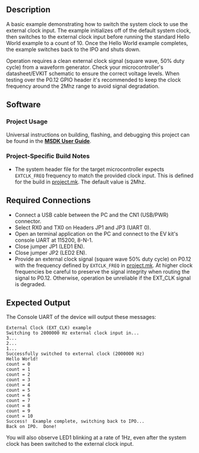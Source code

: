 ## Description

A basic example demonstrating how to switch the system clock to use the external clock input.  The example initializes off of the default system clock, then switches to the external clock input before running the standard Hello World example to a count of 10.  Once the Hello World example completes, the example switches back to the IPO and shuts down.

Operation requires a clean external clock signal (square wave, 50% duty cycle) from a waveform generator.  Check your microcontroller's datasheet/EVKIT schematic to ensure the correct voltage levels.  When testing over the P0.12 GPIO header it's recommended to keep the clock frequency around the 2Mhz range to avoid signal degradation.

## Software

### Project Usage

Universal instructions on building, flashing, and debugging this project can be found in the **[MSDK User Guide](https://analog-devices-msdk.github.io/msdk/USERGUIDE/)**.

### Project-Specific Build Notes

* The system header file for the target microcontroller expects `EXTCLK_FREQ` frequency to match the provided clock input.  This is defined for the build in [project.mk](project.mk).  The default value is 2Mhz.

## Required Connections

-   Connect a USB cable between the PC and the CN1 (USB/PWR) connector.
-   Select RX0 and TX0 on Headers JP1 and JP3 (UART 0).
-   Open an terminal application on the PC and connect to the EV kit's console UART at 115200, 8-N-1.
-   Close jumper JP1 (LED1 EN).
-   Close jumper JP2 (LED2 EN).
-   Provide an external clock signal (square wave 50% duty cycle) on P0.12 with the frequency defined by `EXTCLK_FREQ` in [project.mk](project.mk).  At higher clock frequencies be careful to preserve the signal integrity when routing the signal to P0.12.  Otherwise, operation be unreliable if the EXT_CLK signal is degraded.

## Expected Output

The Console UART of the device will output these messages:

```
External Clock (EXT_CLK) example
Switching to 2000000 Hz external clock input in...
3...
2...
1...
Successfully switched to external clock (2000000 Hz)
Hello World!
count = 0
count = 1
count = 2
count = 3
count = 4
count = 5
count = 6
count = 7
count = 8
count = 9
count = 10
Success!  Example complete, switching back to IPO...
Back on IPO.  Done!
```

You will also observe LED1 blinking at a rate of 1Hz, even after the system clock has been switched to the external clock input.
